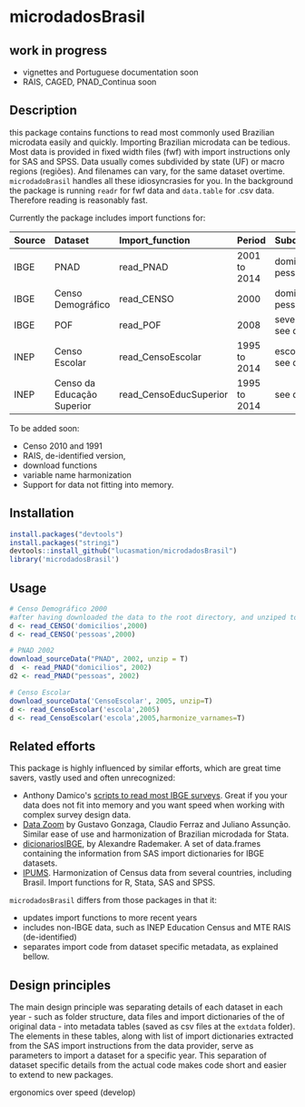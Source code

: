<!-- README.md is generated from README.Rmd. Please edit that file -->
microdadosBrasil
================

work in progress
----------------

-   vignettes and Portuguese documentation soon
-   RAIS, CAGED, PNAD\_Continua soon

Description
-----------

this package contains functions to read most commonly used Brazilian microdata easily and quickly. Importing Brazilian microdata can be tedious. Most data is provided in fixed width files (fwf) with import instructions only for SAS and SPSS. Data usually comes subdivided by state (UF) or macro regions (regiões). And filenames can vary, for the same dataset overtime. `microdadoBrasil` handles all these idiosyncrasies for you. In the background the package is running `readr` for fwf data and `data.table` for .csv data. Therefore reading is reasonably fast.

Currently the package includes import functions for:

| Source | Dataset                    | Import\_function        | Period       | Subdataset                |
|:-------|:---------------------------|:------------------------|:-------------|:--------------------------|
| IBGE   | PNAD                       | read\_PNAD              | 2001 to 2014 | domicilios, pessoas       |
| IBGE   | Censo Demográfico          | read\_CENSO             | 2000         | domicilios, pessoas       |
| IBGE   | POF                        | read\_POF               | 2008         | several, see details      |
| INEP   | Censo Escolar              | read\_CensoEscolar      | 1995 to 2014 | escolas, ..., see detials |
| INEP   | Censo da Educação Superior | read\_CensoEducSuperior | 1995 to 2014 | see details               |

To be added soon:

-   Censo 2010 and 1991
-   RAIS, de-identified version,
-   download functions
-   variable name harmonization
-   Support for data not fitting into memory.

Installation
------------

``` r
install.packages("devtools")
install.packages("stringi") 
devtools::install_github("lucasmation/microdadosBrasil")
library('microdadosBrasil')
```

Usage
-----

``` r
# Censo Demográfico 2000
#after having downloaded the data to the root directory, and unziped to root run
d <- read_CENSO('domicilios',2000)
d <- read_CENSO('pessoas',2000)

# PNAD 2002
download_sourceData("PNAD", 2002, unzip = T)
d  <- read_PNAD("domicilios", 2002)
d2 <- read_PNAD("pessoas", 2002)

# Censo Escolar
download_sourceData('CensoEscolar', 2005, unzip=T)
d <- read_CensoEscolar('escola',2005)
d <- read_CensoEscolar('escola',2005,harmonize_varnames=T)
```

Related efforts
---------------

This package is highly influenced by similar efforts, which are great time savers, vastly used and often unrecognized:

-   Anthony Damico's [scripts to read most IBGE surveys](http://www.asdfree.com/). Great if you your data does not fit into memory and you want speed when working with complex survey design data.
-   [Data Zoom](http://www.econ.puc-rio.br/datazoom/) by Gustavo Gonzaga, Claudio Ferraz and Juliano Assunção. Similar ease of use and harmonization of Brazilian microdada for Stata.
-   [dicionariosIBGE](https://cran.r-project.org/web/packages/dicionariosIBGE/index.html), by Alexandre Rademaker. A set of data.frames containing the information from SAS import dictionaries for IBGE datasets.
-   [IPUMS](https://international.ipums.org/international/). Harmonization of Census data from several countries, including Brasil. Import functions for R, Stata, SAS and SPSS.

`microdadosBrasil` differs from those packages in that it:

-   updates import functions to more recent years
-   includes non-IBGE data, such as INEP Education Census and MTE RAIS (de-identified)
-   separates import code from dataset specific metadata, as explained bellow.

Design principles
-----------------

The main design principle was separating details of each dataset in each year - such as folder structure, data files and import dictionaries of the of original data - into metadata tables (saved as csv files at the `extdata` folder). The elements in these tables, along with list of import dictionaries extracted from the SAS import instructions from the data provider, serve as parameters to import a dataset for a specific year. This separation of dataset specific details from the actual code makes code short and easier to extend to new packages.

ergonomics over speed (develop)
